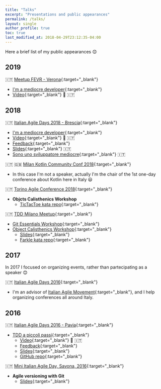 ```yaml
---
title: "Talks"
excerpt: "Presentations and public appearances"
permalink: /talks/
layout: single
author_profile: true
toc: true
last_modified_at: 2018-04-29T23:12:35-04:00
---
```

Here a brief list of my public appearances :blush:

## 2019
:it: [Meetup FEVR - Verona](http://www.fevr.it){:target="_blank"}  
 * [I'm a mediocre developer](http://www.fevr.it/eventi/2019/03/im-a-mediocre-developer/){:target="_blank"}
  * [Video](https://www.facebook.com/marco.albarelli1/videos/10216948832264643/){:target="_blank"} :movie_camera: :it:

## 2018
:it: [Italian Agile Days 2018 - Brescia](https://www.agileday.it){:target="_blank"}  
 * [I'm a mediocre developer](https://www.agileday.it/front/sessions/im-a-mediocre-developer/){:target="_blank"}
  * [Video](https://vimeo.com/306402799){:target="_blank"} :movie_camera: :it:
  * [Feedback](https://www.linkedin.com/feed/update/urn:li:activity:6479380811970801664){:target="_blank"}
  * [Slides](https://www.slideshare.net/FerdinandoSantacroce/im-a-mediocre-developer){:target="_blank"} :it:
  * [Sono uno sviluppatore mediocre](http://www.mokabyte.it/2018/11/sviluppatoremediocre/){:target="_blank"} :it:

:it: :uk: [Milan Kotlin Community Conf 2018](https://milan.kotlincommunityconf.com){:target="_blank"}  
 * In this case I'm not a speaker, actually I'm the chair of the 1st one-day conference about Kotlin here in Italy :smiley:

:it: [Torino Agile Conference 2018](https://www.agileday.it/mini/2018/torino/#ferdinandosantacroce){:target="_blank"}  
* **Objcts Calisthenics Workshop**
  * [TicTacToe kata repo](https://github.com/jesuswasrasta/TicTacToe){:target="_blank"}

:it: [TDD Milano Meetup](https://www.meetup.com/it-IT/TDD-Milano){:target="_blank"}  
* [Git Essentials Workshop](https://www.meetup.com/it-IT/TDD-Milano/events/245383610/){:target="_blank"}
* [Object Calisthenics Workshop](https://www.meetup.com/it-IT/TDD-Milano/events/247937838/){:target="_blank"}
  * [Slides](https://www.slideshare.net/FerdinandoSantacroce/object-calisthenics-tdd-milano){:target="_blank"}
  * [Farkle kata repo](https://github.com/jesuswasrasta/KataFarkle){:target="_blank"}

## 2017
In 2017 I focused on organizing events, rather than partecipating as a speaker :blush:  

:it: [Italian Agile Days 2016](http://www.agileday.it/){:target="_blank"}
* I'm an advisor of [Italian Agile Movement](http://www.agilemovement.it/){:target="_blank"}, and I help organizing conferences all around Italy.

## 2016
:it: [Italian Agile Days 2016 - Pavia](http://www.agileday.it/2016/){:target="_blank"}
* [TDD a piccoli passi](http://www.agileday.it/front/sessions/4888/){:target="_blank"}
  * [Video](https://vimeo.com/198011164){:target="_blank"} :movie_camera: :it:
  * [Feedback](https://joind.in/event/iad16---italian-agile-days-2016/tdd-a-piccoli-passi){:target="_blank"}
  * [Slides](https://www.slideshare.net/FerdinandoSantacroce/tdd-a-piccoli-passi){:target="_blank"}
  * [GitHub repo](https://github.com/jesuswasrasta/SmallStepsTDD){:target="_blank"}

:it: [Mini Italian Agile Day, Savona, 2016](http://www.agileday.it/mini/2016/savona/){:target="_blank"}
* **Agile versioning with Git** 
  * [Slides](https://www.slideshare.net/FerdinandoSantacroce/agile-versioning-with-git-60998779){:target="_blank"}

